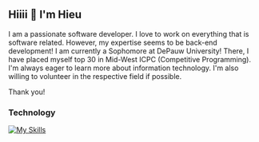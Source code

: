 ## Hiiii 👋 I'm Hieu
I am a passionate software developer. I love to work on everything that is software related. However, my expertise seems to be back-end development!
I am currently a Sophomore at DePauw University! There, I have placed myself top 30 in Mid-West ICPC (Competitive Programming).
I'm always eager to learn more about information technology. I'm also willing to volunteer in the respective field if possible.

Thank you!

### Technology
[![My Skills](https://skillicons.dev/icons?i=aws,gcp,azure,react,vue,flutter&perline=3)](https://skillicons.dev)

<!--
**akisurils/akisurils** is a ✨ _special_ ✨ repository because its `README.md` (this file) appears on your GitHub profile.

Here are some ideas to get you started:

- 🔭 I’m currently working on ...
- 🌱 I’m currently learning ...
- 👯 I’m looking to collaborate on ...
- 🤔 I’m looking for help with ...
- 💬 Ask me about ...
- 📫 How to reach me: ...
- 😄 Pronouns: ...
- ⚡ Fun fact: ...
-->
